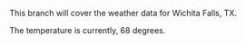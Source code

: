 This branch will cover the weather data for Wichita Falls, TX.

The temperature is currently, 68 degrees.
